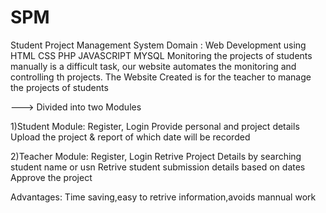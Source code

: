 # SPM
Student Project Management System
Domain : Web Development using HTML CSS PHP JAVASCRIPT MYSQL
Monitoring the projects of students manually is a difficult task, our website automates the monitoring and controlling th projects.
The Website Created is for the teacher to manage the projects of students

---> Divided into two Modules 

1)Student Module:
Register, Login
Provide personal and project details 
Upload the project & report of which date will be recorded 

2)Teacher Module:
Register, Login
Retrive Project Details by searching student name or usn
Retrive student submission details based on dates
Approve the project 

Advantages: Time saving,easy to retrive information,avoids mannual work

